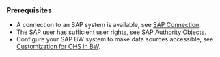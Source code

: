 
### Prerequisites

- A connection to an SAP system is available, see [SAP Connection](../sap-connection/index.md).
- The SAP user has sufficient user rights, see [SAP Authority Objects](../setup-in-sap/sap-authority-objects.md/#table).
- Configure your SAP BW system to make data sources accessible, see [Customization for OHS in BW](../setup-in-sap/customization-for-ohs-in-bw.md).